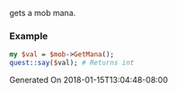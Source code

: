 gets a mob mana.
### Example

```perl
my $val = $mob->GetMana();
quest::say($val); # Returns int
```


Generated On 2018-01-15T13:04:48-08:00